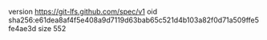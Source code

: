 version https://git-lfs.github.com/spec/v1
oid sha256:e61dea8af4f5e408a9d7119d63bab65c521d4b103a82f0d71a509ffe5fe4ae3d
size 552

